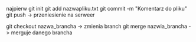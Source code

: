 najpierw
git init
git add nazwapliku.txt
git commit -m "Komentarz do pliku"
git push -> przeniesienie na serweer


git checkout nazwa_brancha -> zmienia branch
git merge nazwia_brancha -> merguje danego brancha
